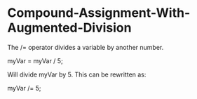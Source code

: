# Compound-Assignment-With-Augmented-Division

The /= operator divides a variable by another number.

myVar = myVar / 5;

Will divide myVar by 5. 
This can be rewritten as:

myVar /= 5;
